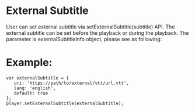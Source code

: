 # External Subtitle
User can set external subtitle via setExternalSubtitle(subtitle) API. The external subtitle can be set before the playback or during the playback. The parameter is externalSubtitleInfo object, please see as following:

# Example:
    var externalSubtitle = {
       uri: 'https://path/to/external/vtt/url.vtt',
       lang: 'english',           
       default: true
    };
    player.setExternalSubtitle(externalSubtitle);
    


